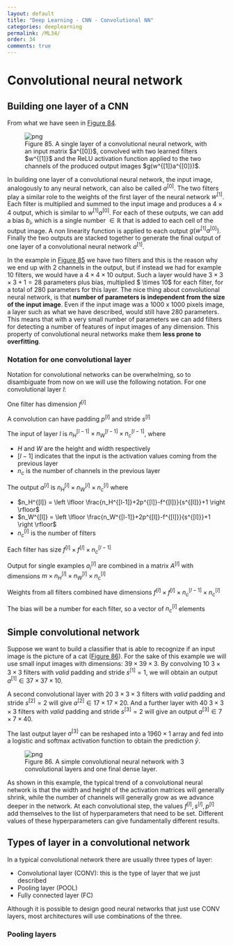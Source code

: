 ```yaml
---
layout: default
title: "Deep Learning - CNN - Convolutional NN"
categories: deeplearning
permalink: /ML34/
order: 34
comments: true
---
```


# Convolutional neural network

## Building one layer of a CNN
From what we have seen in <a href="{{site.basurl}}/ML/ML33#fig:multifilter">Figure 84</a>.


    

<figure id="fig:onelayercnn">
    <img src="{{site.baseurl}}/pages/ML-34-DeepLearningCNN2_files/ML-34-DeepLearningCNN2_2_0.svg" alt="png">
    <figcaption>Figure 85. A single layer of a convolutional neural network, with an input matrix $a^{[0]}$, convolved with two learned filters $w^{[1]}$ and the ReLU activation function applied to the two channels of the produced output images $g(w^{[1]}a^{[0]})$.</figcaption>
</figure>


In building one layer of a convolutional neural network, the input image, analogously to any neural network, can also be called $a^{[0]}$. The two filters play a similar role to the weights of the first layer of the neural network $w^{[1]}$. Each filter is multiplied and summed to the input image and produces a $4\times 4$ output, which is similar to $w^{[1]}a^{[0]}$. For each of these outputs, we can add a bias $b_i$, which is a single number $\in \mathbb{R}$ that is added to each cell of the output image. A non linearity function is applied to each output $g(w^{[1]}a^{[0]})$. Finally the two outputs are stacked together to generate the final output of one layer of a convolutional neural network $a^{[1]}$.

In the example in <a href="#fig:onelayercnn">Figure 85</a> we have two filters and this is the reason why we end up with 2 channels in the output, but if instead we had for example 10 filters, we would have a $4 \times 4 \times 10$ output. Such a layer would have $3 \times 3 \times 3 + 1= 28$ parameters plus bias, multiplied $ \times 10$ for each filter, for a total of $280$ parameters for this layer. The nice thing about convolutional neural network, is that **number of parameters is independent from the size of the input image**. Even if the input image was a 1000 x 1000 pixels image, a layer such as what we have described, would still have 280 parameters. This means that with a very small number of parameters we can add filters for detecting a number of features of input images of any dimension. This property of convolutional neural networks make them **less prone to overfitting**.

### Notation for one convolutional layer

Notation for convolutional networks can be overwhelming, so to disambiguate from now on we will use the following notation. For one convolutional layer $l$:

One filter has dimension $f^{[l]}$

A convolution can have padding $p^{[l]}$ and stride $s^{[l]}$

The input of layer $l$ is $n_H^{[l-1]} \times n_W^{[l-1]} \times n_c^{[l-1]}$, where

* $H$ and $W$ are the height and width respectively
* $[l-1]$ indicates that the input is the activation values coming from the previous layer 
* $n_c$ is the number of channels in the previous layer

The output $a^{[l]}$ is $n_H^{[l]} \times n_W^{[l]} \times n_c^{[l]}$ where

* $n_H^{[l]} = \left \lfloor \frac{n_H^{[l-1]}+2p^{[l]}-f^{[l]}}{s^{[l]}}+1 \right \rfloor$ 
* $n_W^{[l]} = \left \lfloor \frac{n_W^{[l-1]}+2p^{[l]}-f^{[l]}}{s^{[l]}}+1 \right \rfloor$
* $n_c^{[l]}$ is the number of filters

Each filter has size $f^{[l]} \times f^{[l]} \times n_c^{[l-1]}$

Output for single examples $a^{[l]}_i$ are combined in a matrix $A^{[l]}$ with dimensions $m \times n_H^{[l]} \times n_W^{[l]} \times n_c^{[l]}$

Weights from all filters combined have dimensions $f^{[l]} \times f^{[l]} \times n_c^{[l-1]} \times n_c^{[l]}$

The bias will be a number for each filter, so a vector of $n_c^{[l]}$ elements

## Simple convolutional network
Suppose we want to build a classifier that is able to recognize if an input image is the picture of a cat (<a href="#fig:cnn">Figure 86</a>). For the sake of this example we will use small input images with dimensions: $39 \times 39 \times 3$. By convolving 10 $3 \times 3 \times 3$ filters with *valid* padding and stride $s^{[1]}=1$, we will obtain an output $a^{[1]} \in 37 \times 37 \times 10$.

A second convolutional layer with 20 $3\times 3 \times 3$ filters with *valid* padding and stride $s^{[2]}=2$ will give $a^{[2]} \in 17 \times 17 \times 20$. And a further layer with 40 $3 \times 3 \times 3$ filters with *valid* padding and stride $s^{[3]}=2$ will give an output $a^{[3]} \in 7 \times 7 \times 40$.

The last output layer $a^{[3]}$ can be reshaped into a $1960 \times 1$ array and fed into a logistic and softmax activation function to obtain the prediction $\hat{y}$.


    

<figure id="fig:cnn">
    <img src="{{site.baseurl}}/pages/ML-34-DeepLearningCNN2_files/ML-34-DeepLearningCNN2_6_0.svg" alt="png">
    <figcaption>Figure 86. A simple convolutional neural network with 3 convolutional layers and one final dense layer.</figcaption>
</figure>

As shown in this example, the typical trend of a convolutional neural network is that the width and height of the activation matrices will generally shrink, while the number of channels will generally grow as we advance deeper in the network. At each convolutional step, the values $f^{[l]}, s^{[l]}, p^{[l]}$ add themselves to the list of hyperparameters that need to be set. Different values of these hyperparameters can give fundamentally different results.

## Types of layer in a convolutional network
In a typical convolutional network there are usually three types of layer:

* Convolutional layer (CONV): this is the type of layer that we just described 
* Pooling layer (POOL)
* Fully connected layer (FC)

Although it is possible to design good neural networks that just use CONV layers, most architectures will use combinations of the three.

### Pooling layers

